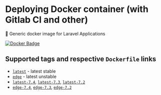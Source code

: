 # Deploying Docker container (with Gitlab CI and other)

🐳 Generic docker image for Laravel Applications

[![Docker Badge](https://img.shields.io/docker/pulls/helldar/laravel-gitlab-ci)](https://hub.docker.com/r/helldar/laravel-gitlab-ci/)

## Supported tags and respective `Dockerfile` links

* [`latest`](https://github.com/andrey-helldar/laravel-gitlab-ci/releases/latest) - latest stable
* [`edge`](https://github.com/andrey-helldar/laravel-gitlab-ci/releases/latest) - latest unstable
* [`latest-7.4`](https://github.com/andrey-helldar/laravel-gitlab-ci/releases/latest), [`latest-7.3`](https://github.com/andrey-helldar/laravel-gitlab-ci/releases/latest), [`latest-7.2`](https://github.com/andrey-helldar/laravel-gitlab-ci/releases/latest)
* [`edge-7.4`](https://github.com/andrey-helldar/laravel-gitlab-ci/blob/helldar/Dockerfile), [`edge-7.3`](https://github.com/andrey-helldar/laravel-gitlab-ci/blob/helldar/Dockerfile), [`edge-7.2`](https://github.com/andrey-helldar/laravel-gitlab-ci/blob/helldar/Dockerfile)
